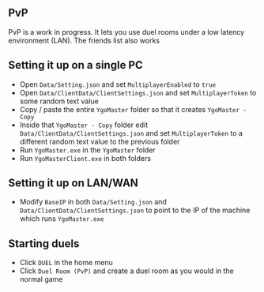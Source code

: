 ## PvP

PvP is a work in progress. It lets you use duel rooms under a low latency environment (LAN). The friends list also works

## Setting it up on a single PC

- Open `Data/Setting.json` and set `MultiplayerEnabled` to `true`
- Open `Data/ClientData/ClientSettings.json` and set `MultiplayerToken` to some random text value
- Copy / paste the entire `YgoMaster` folder so that it creates `YgoMaster - Copy`
- Inside that `YgoMaster - Copy` folder edit `Data/ClientData/ClientSettings.json` and set `MultiplayerToken` to a different random text value to the previous folder
- Run `YgoMaster.exe` in the `YgoMaster` folder
- Run `YgoMasterClient.exe` in both folders

## Setting it up on LAN/WAN

- Modify `BaseIP` in both `Data/Setting.json` and `Data/ClientData/ClientSettings.json` to point to the IP of the machine which runs `YgoMaster.exe`

## Starting duels

- Click `DUEL` in the home menu
- Click `Duel Room (PvP)` and create a duel room as you would in the normal game